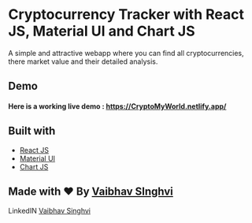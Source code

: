 # Cryptocurrency Tracker with React JS, Material UI and Chart JS
A simple and attractive webapp where you can find all cryptocurrencies, there market value and their detailed analysis.
## Demo
#### Here is a working live demo :  https://CryptoMyWorld.netlify.app/

## Built with 

- [React JS](https://reactjs.org/)
- [Material UI](https://v4.mui.com/)
- [Chart JS](https://reactchartjs.github.io/react-chartjs-2/#/)

## Made with ♥ By [Vaibhav SInghvi](https://vaibhavsinghvi.netlify.app)

LinkedIN  [Vaibhav Singhvi](https://www.linkedin.com/in/vaibhav-singhvi-b31333159/)
